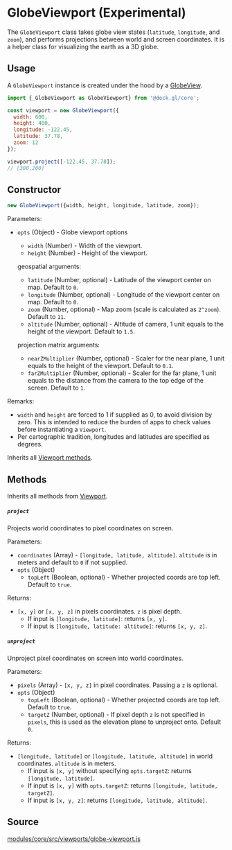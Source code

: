 # GlobeViewport (Experimental)

The `GlobeViewport` class takes globe view states (`latitude`, `longitude`, and `zoom`), and performs projections between world and screen coordinates. It is a helper class for visualizing the earth as a 3D globe.

## Usage

A `GlobeViewport` instance is created under the hood by a [GlobeView](/docs/api-reference/core/globe-view.md).

```js
import {_GlobeViewport as GlobeViewport} from '@deck.gl/core';

const viewport = new GlobeViewport({
  width: 600,
  height: 400,
  longitude: -122.45,
  latitude: 37.78,
  zoom: 12
});

viewport.project([-122.45, 37.78]);
// [300,200]
```


## Constructor

```js
new GlobeViewport({width, height, longitude, latitude, zoom});
```

Parameters:

* `opts` (Object) - Globe viewport options

  + `width` (Number) - Width of the viewport.
  + `height` (Number) - Height of the viewport.

  geospatial arguments:

  + `latitude` (Number, optional) - Latitude of the viewport center on map. Default to `0`.
  + `longitude` (Number, optional) - Longitude of the viewport center on map. Default to `0`.
  + `zoom` (Number, optional) - Map zoom (scale is calculated as `2^zoom`). Default to `11`.
  + `altitude` (Number, optional) - Altitude of camera, 1 unit equals to the height of the viewport. Default to `1.5`.

  projection matrix arguments:

  + `nearZMultiplier` (Number, optional) - Scaler for the near plane, 1 unit equals to the height of the viewport. Default to `0.1`.
  + `farZMultiplier` (Number, optional) - Scaler for the far plane, 1 unit equals to the distance from the camera to the top edge of the screen. Default to `1`.

Remarks:

* `width` and `height` are forced to 1 if supplied as 0, to avoid division by zero. This is intended to reduce the burden of apps to check values before instantiating a `Viewport`.
*  Per cartographic tradition, longitudes and latitudes are specified as degrees.

Inherits all [Viewport methods](/docs/api-reference/core/viewport.md#methods).

## Methods

Inherits all methods from [Viewport](/docs/api-reference/core/viewport.md).

##### `project`

Projects world coordinates to pixel coordinates on screen.

Parameters:

* `coordinates` (Array) - `[longitude, latitude, altitude]`. `altitude` is in meters and default to `0` if not supplied.
* `opts` (Object)
  + `topLeft` (Boolean, optional) - Whether projected coords are top left. Default to `true`.

Returns:

* `[x, y]` or `[x, y, z]` in pixels coordinates. `z` is pixel depth.
  + If input is `[longitude, latitude]`: returns `[x, y]`.
  + If input is `[longitude, latitude: altitude]`: returns `[x, y, z]`.


##### `unproject`

Unproject pixel coordinates on screen into world coordinates.

Parameters:

* `pixels` (Array) - `[x, y, z]` in pixel coordinates. Passing a `z` is optional.
* `opts` (Object)
  + `topLeft` (Boolean, optional) - Whether projected coords are top left. Default to `true`.
  + `targetZ` (Number, optional) - If pixel depth `z` is not specified in `pixels`, this is used as the elevation plane to unproject onto. Default `0`.

Returns:

* `[longitude, latitude]` or `[longitude, latitude, altitude]` in world coordinates. `altitude` is in meters.
  + If input is `[x, y]` without specifying `opts.targetZ`: returns `[longitude, latitude]`.
  + If input is `[x, y]` with `opts.targetZ`: returns `[longitude, latitude, targetZ]`.
  + If input is `[x, y, z]`: returns `[longitude, latitude, altitude]`.


## Source

[modules/core/src/viewports/globe-viewport.js](https://github.com/visgl/deck.gl/tree/8.2-release/modules/core/src/viewports/globe-viewport.js)
